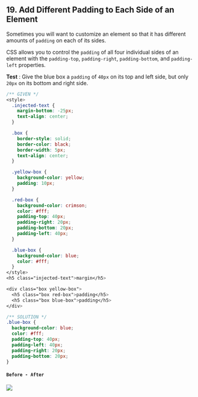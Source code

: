 ## 19. Add Different Padding to Each Side of an Element
Sometimes you will want to customize an element so that it has different amounts of `padding` on each of its sides.

CSS allows you to control the `padding` of all four individual sides of an element with the `padding-top`, `padding-right`, `padding-bottom`, and `padding-left` properties.


**Test** : Give the blue box a `padding` of `40px` on its top and left side, but only `20px` on its bottom and right side.

```css
/** GIVEN */
<style>
  .injected-text {
    margin-bottom: -25px;
    text-align: center;
  }

  .box {
    border-style: solid;
    border-color: black;
    border-width: 5px;
    text-align: center;
  }

  .yellow-box {
    background-color: yellow;
    padding: 10px;
  }

  .red-box {
    background-color: crimson;
    color: #fff;
    padding-top: 40px;
    padding-right: 20px;
    padding-bottom: 20px;
    padding-left: 40px;
  }

  .blue-box {
    background-color: blue;
    color: #fff;
  }
</style>
<h5 class="injected-text">margin</h5>

<div class="box yellow-box">
  <h5 class="box red-box">padding</h5>
  <h5 class="box blue-box">padding</h5>
</div>

/** SOLUTION */
.blue-box {
  background-color: blue;
  color: #fff;
  padding-top: 40px;
  padding-left: 40px;
  padding-right: 20px;
  padding-bottom: 20px;
}
```

#### `Before - After`
![](http://i65.tinypic.com/33arwcg.png)
